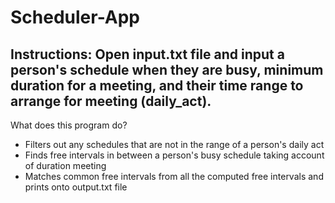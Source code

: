 # Scheduler-App

## Instructions: Open input.txt file and input a person's schedule when they are busy, minimum duration for a meeting, and their time range to arrange for meeting (daily_act).

What does this program do?
  * Filters out any schedules that are not in the range of a person's daily act
  * Finds free intervals in between a person's busy schedule taking account of duration meeting
  * Matches common free intervals from all the computed free intervals and prints onto output.txt file
